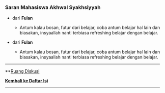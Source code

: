 
### Saran Mahasiswa Akhwal Syakhsiyyah

- dari **Fulan**
  - Antum kalau bosan, futur dari belajar, coba antum belajar hal lain dan biasakan, insyaallah nanti terbiasa refreshing belajar dengan belajar.

- dari **Fulan**
  - Antum kalau bosan, futur dari belajar, coba antum belajar hal lain dan biasakan, insyaallah nanti terbiasa refreshing belajar dengan belajar.

***
**[Ruang Diskusi](https://github.com/helmiau/stdiis/discussions/20)

**[Kembali ke Daftar Isi](#daftar-isi)**

***
